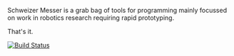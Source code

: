Schweizer Messer is a grab bag of tools for programming mainly focussed on work in robotics research requiring rapid prototyping.

That's it.

[![Build Status](http://129.132.38.183:8080/job/suitesparse/badge/icon)](http://129.132.38.183:8080/job/suitesparse/)
